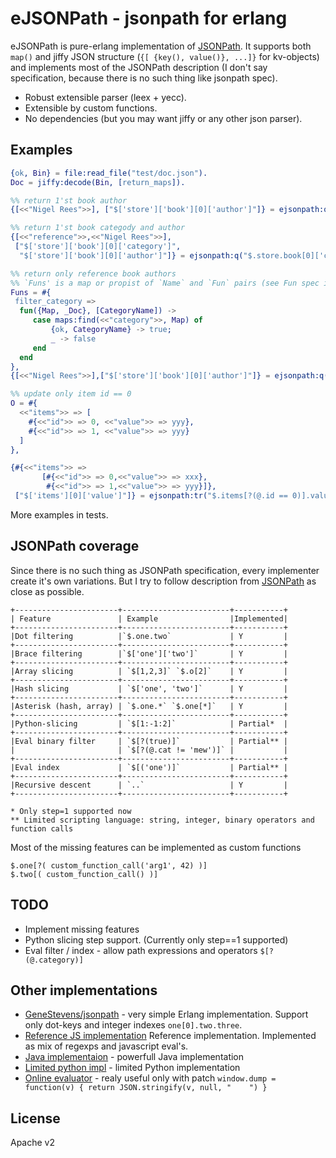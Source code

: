 eJSONPath - jsonpath for erlang
===============================

eJSONPath is pure-erlang implementation of [JSONPath](http://goessner.net/articles/JsonPath/).
It supports both `map()` and jiffy JSON structure (`{[ {key(), value()}, ...]}` for kv-objects)
and implements most of the JSONPath description (I don't say specification, because there is no
such thing like jsonpath spec).

* Robust extensible parser (leex + yecc).
* Extensible by custom functions.
* No dependencies (but you may want jiffy or any other json parser).

Examples
--------

```erlang
{ok, Bin} = file:read_file("test/doc.json").
Doc = jiffy:decode(Bin, [return_maps]).

%% return 1'st book author
{[<<"Nigel Rees">>], ["$['store']['book'][0]['author']"]} = ejsonpath:q("$.store.book[0].author", Doc).

%% return 1'st book categody and author
{[<<"reference">>,<<"Nigel Rees">>],
 ["$['store']['book'][0]['category']",
  "$['store']['book'][0]['author']"]} = ejsonpath:q("$.store.book[0]['category','author']", Doc).

%% return only reference book authors
%% `Funs' is a map or propist of `Name` and `Fun` pairs (see Fun spec in the sources)
Funs = #{
 filter_category =>
  fun({Map, _Doc}, [CategoryName]) ->
     case maps:find(<<"category">>, Map) of
         {ok, CategoryName} -> true;
         _ -> false
     end
  end
},
{[<<"Nigel Rees">>],["$['store']['book'][0]['author']"]} = ejsonpath:q("$.store.book[?(filter_category('reference'))].author", Doc, Funs).

%% update only item id == 0
O = #{
  <<"items">> => [
    #{<<"id">> => 0, <<"value">> => yyy},
    #{<<"id">> => 1, <<"value">> => yyy}
  ]
},

{#{<<"items">> =>
       [#{<<"id">> => 0,<<"value">> => xxx},
        #{<<"id">> => 1,<<"value">> => yyy}]},
 ["$['items'][0]['value']"]} = ejsonpath:tr("$.items[?(@.id == 0)].value", O, fun(_) -> xxxend).

```
More examples in tests.

JSONPath coverage
-----------------

Since there is no such thing as JSONPath specification, every implementer create
it's own variations. But I try to follow description from [JSONPath](http://goessner.net/articles/JsonPath/)
as close as possible.

```
+-----------------------+------------------------+-----------+
| Feature               | Example                |Implemented|
+-----------------------+------------------------+-----------+
|Dot filtering          |`$.one.two`             | Y         |
+-----------------------+------------------------+-----------+
|Brace filtering        |`$['one']['two']`       | Y         |
+-----------------------+------------------------+-----------+
|Array slicing          | `$[1,2,3]` `$.o[2]`    | Y         |
+-----------------------+------------------------+-----------+
|Hash slicing           | `$['one', 'two']`      | Y         |
+-----------------------+------------------------+-----------+
|Asterisk (hash, array) | `$.one.*` `$.one[*]`   | Y         |
+-----------------------+------------------------+-----------+
|Python-slicing         | `$[1:-1:2]`            | Partial*  |
+-----------------------+------------------------+-----------+
|Eval binary filter     | `$[?(true)]`           | Partial** |
|                       | `$[?(@.cat != 'mew')]` |           |
+-----------------------+------------------------+-----------+
|Eval index             | `$[('one')]`           | Partial** |
+-----------------------+------------------------+-----------+
|Recursive descent      | `..`                   | Y         |
+-----------------------+------------------------+-----------+

* Only step=1 supported now
** Limited scripting language: string, integer, binary operators and function calls
```

Most of the missing features can be implemented as custom functions

```
$.one[?( custom_function_call('arg1', 42) )]
$.two[( custom_function_call() )]
````

TODO
----

* Implement missing features
* Python slicing step support. (Currently only step==1 supported)
* Eval filter / index - allow path expressions and operators `$[?(@.category)]`

Other implementations
---------------------

* [GeneStevens/jsonpath](https://github.com/GeneStevens/jsonpath) - very simple Erlang implementation.
  Support only dot-keys and integer indexes `one[0].two.three`.
* [Reference JS implementation](https://code.google.com/p/jsonpath/source/browse/trunk/src/js/jsonpath.js)
  Reference implementation. Implemented as mix of regexps and javascript eval's.
* [Java implementaion](https://code.google.com/p/json-path/) - powerfull Java implementation
* [Limited python impl](https://github.com/kennknowles/python-jsonpath-rw) - limited Python implementation
* [Online evaluator](http://ashphy.com/JSONPathOnlineEvaluator/) - realy useful only with patch
`window.dump = function(v) { return JSON.stringify(v, null, "    ") }`

License
-------

Apache v2
